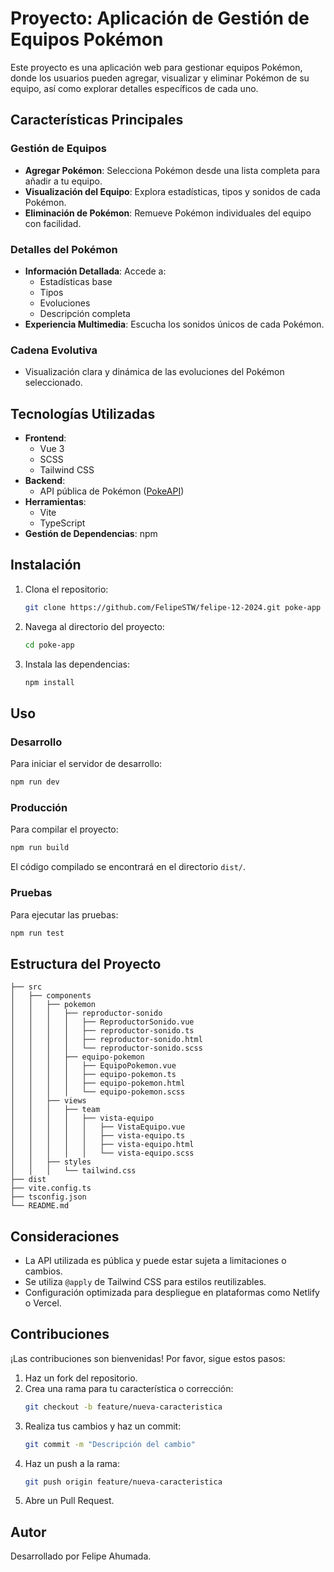 # Proyecto: Aplicación de Gestión de Equipos Pokémon

Este proyecto es una aplicación web para gestionar equipos Pokémon, donde los usuarios pueden agregar, visualizar y eliminar Pokémon de su equipo, así como explorar detalles específicos de cada uno.

## Características Principales

### Gestión de Equipos
- **Agregar Pokémon**: Selecciona Pokémon desde una lista completa para añadir a tu equipo.
- **Visualización del Equipo**: Explora estadísticas, tipos y sonidos de cada Pokémon.
- **Eliminación de Pokémon**: Remueve Pokémon individuales del equipo con facilidad.

### Detalles del Pokémon
- **Información Detallada**: Accede a:
  - Estadísticas base
  - Tipos
  - Evoluciones
  - Descripción completa
- **Experiencia Multimedia**: Escucha los sonidos únicos de cada Pokémon.

### Cadena Evolutiva
- Visualización clara y dinámica de las evoluciones del Pokémon seleccionado.

## Tecnologías Utilizadas

- **Frontend**: 
  - Vue 3
  - SCSS
  - Tailwind CSS
- **Backend**: 
  - API pública de Pokémon ([PokeAPI](https://pokeapi.co/))
- **Herramientas**:
  - Vite
  - TypeScript
- **Gestión de Dependencias**: npm

## Instalación

1. Clona el repositorio:
   ```bash
   git clone https://github.com/FelipeSTW/felipe-12-2024.git poke-app
   ```

2. Navega al directorio del proyecto:
   ```bash
   cd poke-app
   ```

3. Instala las dependencias:
   ```bash
   npm install
   ```

## Uso

### Desarrollo
Para iniciar el servidor de desarrollo:
```bash
npm run dev
```

### Producción
Para compilar el proyecto:
```bash
npm run build
```
El código compilado se encontrará en el directorio `dist/`.

### Pruebas
Para ejecutar las pruebas:
```bash
npm run test
```

## Estructura del Proyecto

```
├── src
│   ├── components
│   │   ├── pokemon
│   │   │   ├── reproductor-sonido
│   │   │   │   ├── ReproductorSonido.vue
│   │   │   │   ├── reproductor-sonido.ts
│   │   │   │   ├── reproductor-sonido.html
│   │   │   │   └── reproductor-sonido.scss
│   │   │   ├── equipo-pokemon
│   │   │   │   ├── EquipoPokemon.vue
│   │   │   │   ├── equipo-pokemon.ts
│   │   │   │   ├── equipo-pokemon.html
│   │   │   │   └── equipo-pokemon.scss
│   │   ├── views
│   │   │   ├── team
│   │   │   │   ├── vista-equipo
│   │   │   │   │   ├── VistaEquipo.vue
│   │   │   │   │   ├── vista-equipo.ts
│   │   │   │   │   ├── vista-equipo.html
│   │   │   │   │   └── vista-equipo.scss
│   │   ├── styles
│   │   │   └── tailwind.css
├── dist
├── vite.config.ts
├── tsconfig.json
└── README.md
```

## Consideraciones

- La API utilizada es pública y puede estar sujeta a limitaciones o cambios.
- Se utiliza `@apply` de Tailwind CSS para estilos reutilizables.
- Configuración optimizada para despliegue en plataformas como Netlify o Vercel.

## Contribuciones

¡Las contribuciones son bienvenidas! Por favor, sigue estos pasos:

1. Haz un fork del repositorio.
2. Crea una rama para tu característica o corrección:
   ```bash
   git checkout -b feature/nueva-caracteristica
   ```
3. Realiza tus cambios y haz un commit:
   ```bash
   git commit -m "Descripción del cambio"
   ```
4. Haz un push a la rama:
   ```bash
   git push origin feature/nueva-caracteristica
   ```
5. Abre un Pull Request.

## Autor

Desarrollado por Felipe Ahumada.
